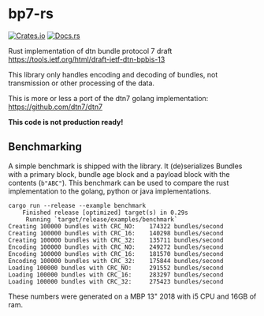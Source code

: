 # bp7-rs

[![Crates.io](https://img.shields.io/crates/v/bp7.svg)](https://crates.io/crates/bp7)
[![Docs.rs](https://docs.rs/bp7/badge.svg)](https://docs.rs/bp7)

Rust implementation of dtn bundle protocol 7 draft https://tools.ietf.org/html/draft-ietf-dtn-bpbis-13

This library only handles encoding and decoding of bundles, not transmission or other processing of the data.

This is more or less a port of the dtn7 golang implementation: https://github.com/dtn7/dtn7

**This code is not production ready!**

## Benchmarking

A simple benchmark is shipped with the library. It (de)serializes Bundles with a primary block, bundle age block and a payload block with the contents (`b"ABC"`). This benchmark can be used to compare the rust implementation to the golang, python or java implementations. 

```
cargo run --release --example benchmark
    Finished release [optimized] target(s) in 0.29s
     Running `target/release/examples/benchmark`
Creating 100000 bundles with CRC_NO: 	174322 bundles/second
Creating 100000 bundles with CRC_16: 	140298 bundles/second
Creating 100000 bundles with CRC_32: 	135711 bundles/second
Encoding 100000 bundles with CRC_NO: 	249272 bundles/second
Encoding 100000 bundles with CRC_16: 	181570 bundles/second
Encoding 100000 bundles with CRC_32: 	175844 bundles/second
Loading 100000 bundles with CRC_NO: 	291552 bundles/second
Loading 100000 bundles with CRC_16: 	283297 bundles/second
Loading 100000 bundles with CRC_32: 	275423 bundles/second
```

These numbers were generated on a MBP 13" 2018 with i5 CPU and 16GB of ram.
